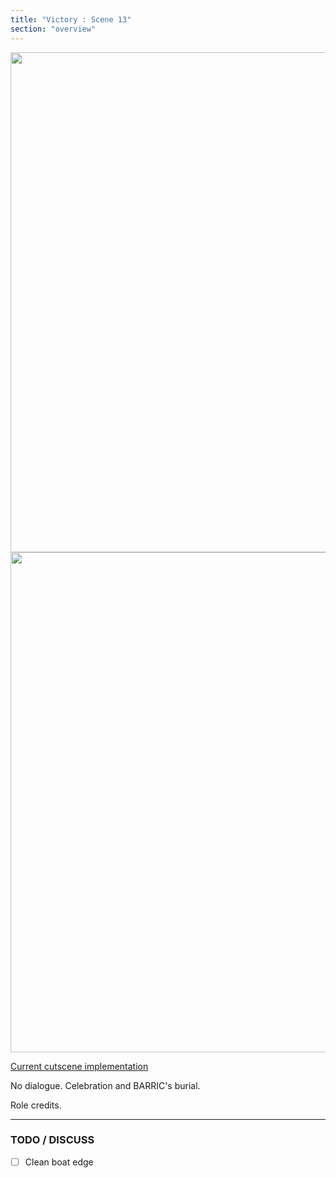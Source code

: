 ```yaml
---
title: "Victory : Scene 13"
section: "overview"
---
```


<img src="https://www.dropbox.com/s/fo4tnwtllrxxypz/15_Victory_04.jpg?raw=1" width="800" />
<img src="https://www.dropbox.com/s/2d9wsu5czjc57qv/Credits_Burial_01.jpg?raw=1" width="800" />

[Current cutscene implementation](https://www.dropbox.com/s/enhz7btl8h0xsm4/V4B-Scene14-Credits.mp4?raw=1)

No dialogue. Celebration and BARRIC's burial.

Role credits.

***

### TODO / DISCUSS

- [ ] Clean boat edge
